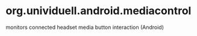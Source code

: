 org.unividuell.android.mediacontrol
===================================

monitors connected headset media button interaction (Android)
